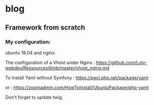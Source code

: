 # blog

## Framework from scratch

### My configuration:
ubuntu 18.04 and nginx.

The configuration of a Vhost under Nginx : https://github.com/Loly-webdev/Ressources/blob/master/vhost_nginx.md

To install Yaml without Symfony : https://pecl.php.net/package/yaml

or : https://zoomadmin.com/HowToInstall/UbuntuPackage/php-yaml

Don't forget to update twig.
